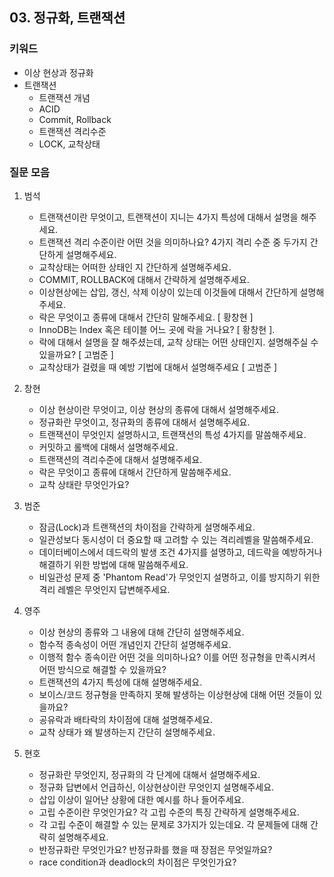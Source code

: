 ## 03. 정규화, 트랜잭션
### 키워드

- 이상 현상과 정규화
- 트랜잭션
  - 트랜잭션 개념
  - ACID
  - Commit, Rollback
  - 트랜잭션 격리수준
  - LOCK, 교착상태

### 질문 모음

1. 범석
   - 트랜잭션이란 무엇이고, 트랜잭션이 지니는 4가지 특성에 대해서 설명을 해주세요.
   - 트랜잭션 격리 수준이란 어떤 것을 의미하나요? 4가지 격리 수준 중 두가지 간단하게 설명해주세요.
   - 교착상태는 어떠한 상태인 지 간단하게 설명해주세요.
   - COMMIT, ROLLBACK에 대해서 간략하게 설명해주세요.
   - 이상현상에는 삽입, 갱신, 삭제 이상이 있는데 이것들에 대해서 간단하게 설명해주세요.
   - 락은 무엇이고 종류에 대해서 간단히 말해주세요. [ 황창현 ]
   - InnoDB는 Index 혹은 테이블 어느 곳에 락을 거나요? [ 황창현 ].
   - 락에 대해서 설명을 잘 해주셨는데, 교착 상태는 어떤 상태인지. 설명해주실 수 있을까요? [ 고범준 ]
   - 교착상태가 걸렸을 때 예방 기법에 대해서 설명해주세요 [ 고범준 ]

2. 창현
   - 이상 현상이란 무엇이고, 이상 현상의 종류에 대해서 설명해주세요.
   - 정규화란 무엇이고, 정규화의 종류에 대해서 설명해주세요.
   - 트랜잭션이 무엇인지 설명하시고, 트랜잭션의 특성 4가지를 말씀해주세요.
   - 커밋하고 롤백에 대해서 설명해주세요.
   - 트랜잭션의 격리수준에 대해서 설명해주세요.
   - 락은 무엇이고 종류에 대해서 간단하게 말씀해주세요.
   - 교착 상태란 무엇인가요?

3. 범준
   - 잠금(Lock)과 트랜잭션의 차이점을 간략하게 설명해주세요.
   - 일관성보다 동시성이 더 중요할 때 고려할 수 있는 격리레벨을 말씀해주세요.
   - 데이터베이스에서 데드락의 발생 조건 4가지를 설명하고, 데드락을 예방하거나 해결하기 위한 방법에 대해 말씀해주세요.
   - 비일관성 문제 중 'Phantom Read'가 무엇인지 설명하고, 이를 방지하기 위한 격리 레벨은 무엇인지 답변해주세요.

4. 영주
   - 이상 현상의 종류와 그 내용에 대해 간단히 설명해주세요.
   - 함수적 종속성이 어떤 개념인지 간단히 설명해주세요.
   - 이행적 함수 종속이란 어떤 것을 의미하나요? 이를 어떤 정규형을 만족시켜서 어떤 방식으로 해결할 수 있을까요?
   - 트랜잭션의 4가지 특성에 대해 설명해주세요.
   - 보이스/코드 정규형을 만족하지 못해 발생하는 이상현상에 대해 어떤 것들이 있을까요?
   - 공유락과 배타락의 차이점에 대해 설명해주세요.
   - 교착 상태가 왜 발생하는지 간단히 설명해주세요.

5. 현호
   - 정규화란 무엇인지, 정규화의 각 단계에 대해서 설명해주세요.
   - 정규화 답변에서 언급하신, 이상현상이란 무엇인지 설명해주세요.
   - 삽입 이상이 일어난 상황에 대한 예시를 하나 들어주세요.
   - 고립 수준이란 무엇인가요? 각 고립 수준의 특징 간략하게 설명해주세요.
   - 각 고립 수준이 해결할 수 있는 문제로 3가지가 있는데요. 각 문제들에 대해 간략히 설명해주세요.
   - 반정규화란 무엇인가요? 반정규화를 했을 때 장점은 무엇일까요?
   - race condition과 deadlock의 차이점은 무엇인가요?